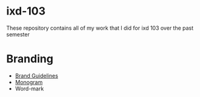 # ixd-103
These repository contains all of my work that I did for ixd 103 over the past semester

# Branding

  - [Brand Guidelines](https://github.com/Scott-McCabe/ixd-103/blob/master/brand%20guildlines.png)
  - [Monogram](https://github.com/Scott-McCabe/ixd-103/blob/master/SMC%20Monogram.png)
  - Word-mark
